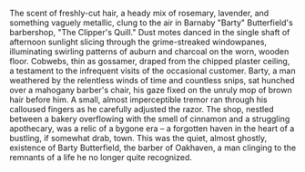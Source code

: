 The scent of freshly-cut hair, a heady mix of rosemary, lavender, and something vaguely metallic, clung to the air in Barnaby "Barty" Butterfield's barbershop, "The Clipper's Quill."  Dust motes danced in the single shaft of afternoon sunlight slicing through the grime-streaked windowpanes, illuminating swirling patterns of auburn and charcoal on the worn, wooden floor.  Cobwebs, thin as gossamer, draped from the chipped plaster ceiling, a testament to the infrequent visits of the occasional customer.  Barty, a man weathered by the relentless winds of time and countless snips, sat hunched over a mahogany barber's chair, his gaze fixed on the unruly mop of brown hair before him.  A small, almost imperceptible tremor ran through his calloused fingers as he carefully adjusted the razor.  The shop, nestled between a bakery overflowing with the smell of cinnamon and a struggling apothecary, was a relic of a bygone era – a forgotten haven in the heart of a bustling, if somewhat drab, town.  This was the quiet, almost ghostly, existence of Barty Butterfield, the barber of Oakhaven, a man clinging to the remnants of a life he no longer quite recognized.
